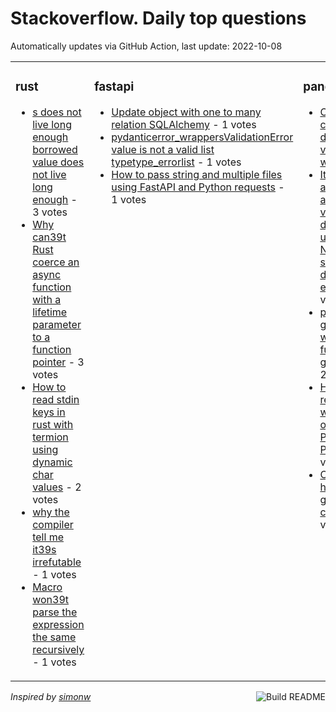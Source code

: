 # Stackoverflow. Daily top questions 

Automatically updates via GitHub Action, last update: <!-- date starts -->2022-10-08<!-- date ends -->


<table><tr><td valign="top" width="33%">

### rust
<!-- rust starts -->
* [s does not live long enough borrowed value does not live long enough](https://stackoverflow.com/questions/73993900/s-does-not-live-long-enough-borrowed-value-does-not-live-long-enough) - 3 votes
* [Why can39t Rust coerce an async function with a lifetime parameter to a function pointer](https://stackoverflow.com/questions/73981969/why-cant-rust-coerce-an-async-function-with-a-lifetime-parameter-to-a-function) - 3 votes
* [How to read stdin keys in rust with termion using dynamic char values](https://stackoverflow.com/questions/73983048/how-to-read-stdin-keys-in-rust-with-termion-using-dynamic-char-values) - 2 votes
* [why the compiler tell me it39s irrefutable](https://stackoverflow.com/questions/73987367/why-the-compiler-tell-me-its-irrefutable) - 1 votes
* [Macro won39t parse the expression the same recursively](https://stackoverflow.com/questions/73993805/macro-wont-parse-the-expression-the-same-recursively) - 1 votes
<!-- rust ends -->
</td><td valign="top" width="34%">


### fastapi
<!-- fastapi starts -->
* [Update object with one to many relation SQLAlchemy](https://stackoverflow.com/questions/73990670/update-object-with-one-to-many-relation-sqlalchemy) - 1 votes
* [pydanticerror_wrappersValidationError  value is not a valid list typetype_errorlist](https://stackoverflow.com/questions/73983298/pydantic-error-wrappers-validationerror-value-is-not-a-valid-list-type-type-e) - 1 votes
* [How to pass string and multiple files using FastAPI and Python requests](https://stackoverflow.com/questions/73981953/how-to-pass-string-and-multiple-files-using-fastapi-and-python-requests) - 1 votes
<!-- fastapi ends -->
</td><td valign="top" width="34%">


### pandas
<!-- pandas starts -->
* [Convert complex list to dataframe in a vectorized way](https://stackoverflow.com/questions/73982721/convert-complex-list-to-dataframe-in-a-vectorized-way) - 2 votes
* [Iterating over a dataframe appending values to a dictionary until a value is NaN and then start a new dictionary entry](https://stackoverflow.com/questions/73999098/iterating-over-a-dataframe-appending-values-to-a-dictionary-until-a-value-is-na) - 2 votes
* [pandas groupbyheadn where n is a function of group label](https://stackoverflow.com/questions/73991085/pandas-groupby-headn-where-n-is-a-function-of-group-label) - 2 votes
* [How can I rewrite R code with tilde operator to Python Pandas](https://stackoverflow.com/questions/73996349/how-can-i-rewrite-r-code-with-tilde-operator-to-python-pandas) - 2 votes
* [Create heatmap by grouping two columns](https://stackoverflow.com/questions/73998931/create-heatmap-by-grouping-two-columns) - 2 votes
<!-- pandas ends -->
</td></tr></table>

<a href="https://github.com/hp0404/hp0404/actions"><img src="https://github.com/hp0404/hp0404/workflows/Build%20README/badge.svg" align="right" alt="Build README"></a> <p>*Inspired by  [simonw](https://github.com/simonw/simonw)*</p>
